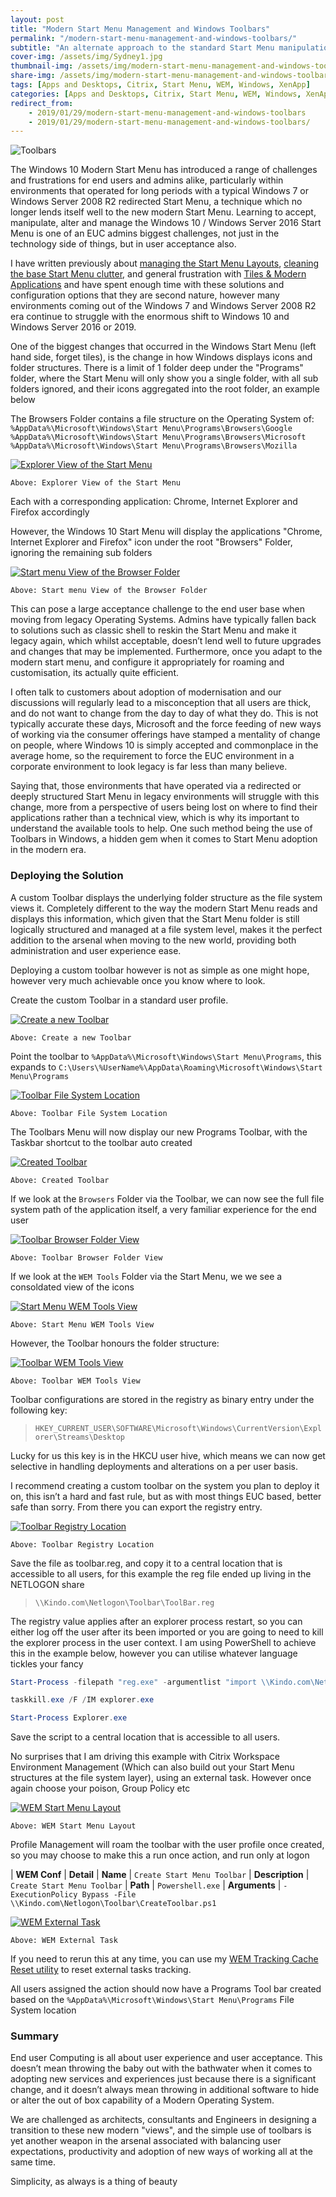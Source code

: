 ```yaml
---
layout: post
title: "Modern Start Menu Management and Windows Toolbars"
permalink: "/modern-start-menu-management-and-windows-toolbars/"
subtitle: "An alternate approach to the standard Start Menu manipulation"
cover-img: /assets/img/Sydney1.jpg
thumbnail-img: /assets/img/modern-start-menu-management-and-windows-toolbars/Toolbar-WEMView.png
share-img: /assets/img/modern-start-menu-management-and-windows-toolbars/Toolbar-WEMView.png
tags: [Apps and Desktops, Citrix, Start Menu, WEM, Windows, XenApp]
categories: [Apps and Desktops, Citrix, Start Menu, WEM, Windows, XenApp]
redirect_from: 
    - 2019/01/29/modern-start-menu-management-and-windows-toolbars
    - 2019/01/29/modern-start-menu-management-and-windows-toolbars/
---
```


![Toolbars]({{site.baseurl}}/assets/img/modern-start-menu-management-and-windows-toolbars/Toolbar-WEMView.png)

The Windows 10 Modern Start Menu has introduced a range of challenges and frustrations for end users and admins alike, particularly within environments that operated for long periods with a typical Windows 7 or Windows Server 2008 R2 redirected Start Menu, a technique which no longer lends itself well to the new modern Start Menu. Learning to accept, manipulate, alter and manage the Windows 10 / Windows Server 2016 Start Menu is one of an EUC admins biggest challenges, not just in the technology side of things, but in user acceptance also.

I have written previously about [managing the Start Menu Layouts](https://www.citrix.com/blogs/2018/04/10/customizing-the-windows-10-start-menu-to-enable-better-control-better-experience/), [cleaning the base Start Menu clutter](https://jkindon.com/2018/03/20/windows-10-start-menu-declutter-the-default/), and general frustration with [Tiles & Modern Applications](https://jkindon.com/2017/10/13/citrix-wem-modern-start-menus-and-tiles/) and have spent enough time with these solutions and configuration options that they are second nature, however many environments coming out of the Windows 7 and Windows Server 2008 R2 era continue to struggle with the enormous shift to Windows 10 and Windows Server 2016 or 2019.

One of the biggest changes that occurred in the Windows Start Menu (left hand side, forget tiles), is the change in how Windows displays icons and folder structures. There is a limit of 1 folder deep under the "Programs" folder, where the Start Menu will only show you a single folder, with all sub folders ignored, and their icons aggregated into the root folder, an example below

The Browsers Folder contains a file structure on the Operating System of:
`%AppData%\Microsoft\Windows\Start Menu\Programs\Browsers\Google`
`%AppData%\Microsoft\Windows\Start Menu\Programs\Browsers\Microsoft`
`%AppData%\Microsoft\Windows\Start Menu\Programs\Browsers\Mozilla`

[![Explorer View of the Start Menu]({{site.baseurl}}/assets/img/modern-start-menu-management-and-windows-toolbars/ExplorerView.png)]({{site.baseurl}}/assets/img/modern-start-menu-management-and-windows-toolbars/ExplorerView.png)

    Above: Explorer View of the Start Menu

Each with a corresponding application: Chrome, Internet Explorer and Firefox accordingly

However, the Windows 10 Start Menu will display the applications "Chrome, Internet Explorer and Firefox" icon under the root "Browsers" Folder, ignoring the remaining sub folders

[![Start menu View of the Browser Folder]({{site.baseurl}}/assets/img/modern-start-menu-management-and-windows-toolbars/Start-BrowserView.png)]({{site.baseurl}}/assets/img/modern-start-menu-management-and-windows-toolbars/Start-BrowserView.png)

    Above: Start menu View of the Browser Folder

This can pose a large acceptance challenge to the end user base when moving from legacy Operating Systems. Admins have typically fallen back to solutions such as classic shell to reskin the Start Menu and make it legacy again, which whilst acceptable, doesn’t lend well to future upgrades and changes that may be implemented. Furthermore, once you adapt to the modern start menu, and configure it appropriately for roaming and customisation, its actually quite efficient.

I often talk to customers about adoption of modernisation and our discussions will regularly lead to a misconception that all users are thick, and do not want to change from the day to day of what they do. This is not typically accurate these days, Microsoft and the force feeding of new ways of working via the consumer offerings have stamped a mentality of change on people, where Windows 10 is simply accepted and commonplace in the average home, so the requirement to force the EUC environment in a corporate environment to look legacy is far less than many believe.

Saying that, those environments that have operated via a redirected or deeply structured Start Menu in legacy environments will struggle with this change, more from a perspective of users being lost on where to find their applications rather than a technical view, which is why its important to understand the available tools to help. One such method being the use of Toolbars in Windows, a hidden gem when it comes to Start Menu adoption in the modern era.

### Deploying the Solution

A custom Toolbar displays the underlying folder structure as the file system views it. Completely different to the way the modern Start Menu reads and displays this information, which given that the Start Menu folder is still logically structured and managed at a file system level, makes it the perfect addition to the arsenal when moving to the new world, providing both administration and user experience ease.

Deploying a custom toolbar however is not as simple as one might hope, however very much achievable once you know where to look.

Create the custom Toolbar in a standard user profile.

[![Create a new Toolbar]({{site.baseurl}}/assets/img/modern-start-menu-management-and-windows-toolbars/Toolbar-Create.png)]({{site.baseurl}}/assets/img/modern-start-menu-management-and-windows-toolbars/Toolbar-Create.png)

    Above: Create a new Toolbar

Point the toolbar to `%AppData%\Microsoft\Windows\Start Menu\Programs`, this expands to `C:\Users\%UserName%\AppData\Roaming\Microsoft\Windows\Start Menu\Programs`

[![Toolbar File System Location]({{site.baseurl}}/assets/img/modern-start-menu-management-and-windows-toolbars/Toolbar-FileSystemLocation.png)]({{site.baseurl}}/assets/img/modern-start-menu-management-and-windows-toolbars/Toolbar-FileSystemLocation.png)

    Above: Toolbar File System Location

The Toolbars Menu will now display our new Programs Toolbar, with the Taskbar shortcut to the toolbar auto created

[![Created Toolbar]({{site.baseurl}}/assets/img/modern-start-menu-management-and-windows-toolbars/Toolbar-Created.png)]({{site.baseurl}}/assets/img/modern-start-menu-management-and-windows-toolbars/Toolbar-Created.png)

    Above: Created Toolbar

If we look at the `Browsers` Folder via the Toolbar, we can now see the full file system path of the application itself, a very familiar experience for the end user

[![Toolbar Browser Folder View]({{site.baseurl}}/assets/img/modern-start-menu-management-and-windows-toolbars/Toolbar-BrowserView.png)]({{site.baseurl}}/assets/img/modern-start-menu-management-and-windows-toolbars/Toolbar-BrowserView.png)

    Above: Toolbar Browser Folder View

If we look at the `WEM Tools` Folder via the Start Menu, we we see a consoldated view of the icons

[![Start Menu WEM Tools View]({{site.baseurl}}/assets/img/modern-start-menu-management-and-windows-toolbars/Start-WEMView.png)]({{site.baseurl}}/assets/img/modern-start-menu-management-and-windows-toolbars/Start-WEMView.png)

    Above: Start Menu WEM Tools View

However, the Toolbar honours the folder structure:

[![Toolbar WEM Tools View]({{site.baseurl}}/assets/img/modern-start-menu-management-and-windows-toolbars/Toolbar-WEMView.png)]({{site.baseurl}}/assets/img/modern-start-menu-management-and-windows-toolbars/Toolbar-WEMView.png)

    Above: Toolbar WEM Tools View

Toolbar configurations are stored in the registry as binary entry under the following key:

> `HKEY_CURRENT_USER\SOFTWARE\Microsoft\Windows\CurrentVersion\Explorer\Streams\Desktop`

Lucky for us this key is in the HKCU user hive, which means we can now get selective in handling deployments and alterations on a per user basis.

I recommend creating a custom toolbar on the system you plan to deploy it on, this isn’t a hard and fast rule, but as with most things EUC based, better safe than sorry. From there you can export the registry entry.

[![Toolbar Registry Location]({{site.baseurl}}/assets/img/modern-start-menu-management-and-windows-toolbars/RegLocation.png)]({{site.baseurl}}/assets/img/modern-start-menu-management-and-windows-toolbars/RegLocation.png)

    Above: Toolbar Registry Location

Save the file as toolbar.reg, and copy it to a central location that is accessible to all users, for this example the reg file ended up living in the NETLOGON share

> `\\Kindo.com\Netlogon\Toolbar\ToolBar.reg`

The registry value applies after an explorer process restart, so you can either log off the user after its been imported or you are going to need to kill the explorer process in the user context. I am using PowerShell to achieve this in the example below, however you can utilise whatever language tickles your fancy

```powershell
Start-Process -filepath "reg.exe" -argumentlist "import \\Kindo.com\Netlogon\Toolbar\ToolBar.reg"

taskkill.exe /F /IM explorer.exe

Start-Process Explorer.exe
```

Save the script to a central location that is accessible to all users.

No surprises that I am driving this example with Citrix Workspace Environment Management (Which can also build out your Start Menu structures at the file system layer), using an external task. However once again choose your poison, Group Policy etc 

[![WEM Start Menu Layout]({{site.baseurl}}/assets/img/modern-start-menu-management-and-windows-toolbars/WEMStartMenu.png)]({{site.baseurl}}/assets/img/modern-start-menu-management-and-windows-toolbars/WEMStartMenu.png)

    Above: WEM Start Menu Layout

Profile Management will roam the toolbar with the user profile once created, so you may choose to make this a run once action, and run only at logon 

| **WEM Conf** | **Detail**
| **Name** | `Create Start Menu Toolbar`
| **Description** | `Create Start Menu Toolbar`
| **Path** | `Powershell.exe` 
| **Arguments** | `-ExecutionPolicy Bypass -File \\Kindo.com\Netlogon\Toolbar\CreateToolbar.ps1`

[![WEM External Task]({{site.baseurl}}/assets/img/modern-start-menu-management-and-windows-toolbars/WEMTask.png)]({{site.baseurl}}/assets/img/modern-start-menu-management-and-windows-toolbars/WEMTask.png)

    Above: WEM External Task

If you need to rerun this at any time, you can use my [WEM Tracking Cache Reset utility](https://jkindon.com/2018/11/28/selective-deletion-of-the-wem-actions-tracking-cache/) to reset external tasks tracking.

All users assigned the action should now have a Programs Tool bar created based on the `%AppData%\Microsoft\Windows\Start Menu\Programs` File System location

### Summary

End user Computing is all about user experience and user acceptance. This doesn’t mean throwing the baby out with the bathwater when it comes to adopting new services and experiences just because there is a significant change, and it doesn’t always mean throwing in additional software to hide or alter the out of box capability of a Modern Operating System.

We are challenged as architects, consultants and Engineers in designing a transition to these new modern "views", and the simple use of toolbars is yet another weapon in the arsenal associated with balancing user expectations, productivity and adoption of new ways of working all at the same time.

Simplicity, as always is a thing of beauty
